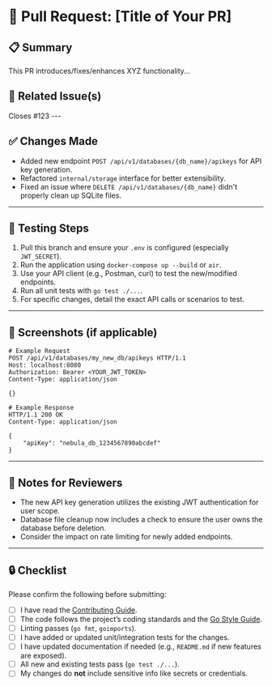 # 🚀 Pull Request: [Title of Your PR]

## 📋 Summary

This PR introduces/fixes/enhances XYZ functionality...

## 🧾 Related Issue(s)

Closes \#123 ---

## ✅ Changes Made

- Added new endpoint `POST /api/v1/databases/{db_name}/apikeys` for API key generation.
- Refactored `internal/storage` interface for better extensibility.
- Fixed an issue where `DELETE /api/v1/databases/{db_name}` didn't properly clean up SQLite files.

---

## 🧪 Testing Steps

1.  Pull this branch and ensure your `.env` is configured (especially `JWT_SECRET`).
2.  Run the application using `docker-compose up --build` or `air`.
3.  Use your API client (e.g., Postman, curl) to test the new/modified endpoints.
4.  Run all unit tests with `go test ./...`.
5.  For specific changes, detail the exact API calls or scenarios to test.

---

## 📸 Screenshots (if applicable)

```http
# Example Request
POST /api/v1/databases/my_new_db/apikeys HTTP/1.1
Host: localhost:8080
Authorization: Bearer <YOUR_JWT_TOKEN>
Content-Type: application/json

{}
```

```http
# Example Response
HTTP/1.1 200 OK
Content-Type: application/json

{
    "apiKey": "nebula_db_1234567890abcdef"
}
```

---

## 🧠 Notes for Reviewers

- The new API key generation utilizes the existing JWT authentication for user scope.
- Database file cleanup now includes a check to ensure the user owns the database before deletion.
- Consider the impact on rate limiting for newly added endpoints.

---

## 🔒 Checklist

Please confirm the following before submitting:

- [ ] I have read the [Contributing Guide](https://www.google.com/search?q=CONTRIBUTING.md).
- [ ] The code follows the project’s coding standards and the [Go Style Guide](https://www.google.com/search?q=CONTRIBUTING.md%23go-style-guide).
- [ ] Linting passes (`go fmt`, `goimports`).
- [ ] I have added or updated unit/integration tests for the changes.
- [ ] I have updated documentation if needed (e.g., `README.md` if new features are exposed).
- [ ] All new and existing tests pass (`go test ./...`).
- [ ] My changes do **not** include sensitive info like secrets or credentials.
